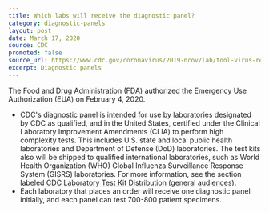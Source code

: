 ```yaml
---
title: Which labs will receive the diagnostic panel?
category: diagnostic-panels
layout: post
date: March 17, 2020
source: CDC
promoted: false
source_url: https://www.cdc.gov/coronavirus/2019-ncov/lab/tool-virus-requests.html
excerpt: Diagnostic panels
---
```


The Food and Drug Administration (FDA) authorized the Emergency Use Authorization (EUA) on February 4, 2020.

* CDC's diagnostic panel is intended for use by laboratories designated by CDC as qualified, and in the United States, certified under the Clinical Laboratory Improvement Amendments (CLIA) to perform high complexity tests. This includes U.S. state and local public health laboratories and Department of Defense (DoD) laboratories. The test kits also will be shipped to qualified international laboratories, such as World Health Organization (WHO) Global Influenza Surveillance Response System (GISRS) laboratories. For more information, see the section labeled [CDC Laboratory Test Kit Distribution (general audiences)](https://www.cdc.gov/coronavirus/2019-ncov/lab/tool-virus-requests.html#test_distribute).
* Each laboratory that places an order will receive one diagnostic panel initially, and each panel can test 700-800 patient specimens.
